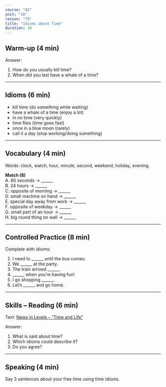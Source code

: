 ```yaml
---
course: "A2"
unit: "16"
lesson: "79"
title: "Idioms about Time"
duration: 30
---
```


## Warm-up (4 min)
Answer:
1. How do you usually kill time?
2. When did you last have a whale of a time?

-------

## Idioms (6 min)
- kill time (do something while waiting)  
- have a whale of a time (enjoy a lot)  
- in no time (very quickly)  
- time flies (time goes fast)  
- once in a blue moon (rarely)  
- call it a day (stop working/doing something)  

-------

## Vocabulary (4 min)
Words: clock, watch, hour, minute, second, weekend, holiday, evening.  

**Match (8)**  
A. 60 seconds → ______  
B. 24 hours → ______  
C. opposite of morning → ______  
D. small machine on hand → ______  
E. special day away from work → ______  
F. opposite of weekday → ______  
G. small part of an hour → ______  
H. big round thing on wall → ______  

-------

## Controlled Practice (8 min)
Complete with idioms:  
1. I need to ______ until the bus comes.  
2. We ______ at the party.  
3. The train arrived ______.  
4. ______ when you’re having fun!  
5. I go shopping ______.  
6. Let’s ______ and go home.  

-------

## Skills – Reading (6 min)
Text: [News in Levels – “Time and Life”](https://www.newsinlevels.com/)  

Answer:  
1. What is said about time?  
2. Which idioms could describe it?  
3. Do you agree?  

-------

## Speaking (4 min)
Say 3 sentences about your free time using time idioms.
